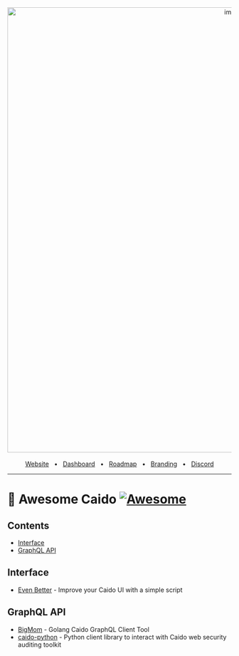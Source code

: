 <div align="center">
  <img width="1000" alt="image" src="https://user-images.githubusercontent.com/6225588/211916659-567751d1-0225-402b-9141-4145c18b0834.png">

  <br />
  <br />
  <a href="https://caido.io/">Website</a>
  <span>&nbsp;&nbsp;•&nbsp;&nbsp;</span>
  <a href="https://dashboard.caido.io/">Dashboard</a>
  <span>&nbsp;&nbsp;•&nbsp;&nbsp;</span>
  <a href="https://links.caido.io/roadmap">Roadmap</a>
  <span>&nbsp;&nbsp;•&nbsp;&nbsp;</span>
  <a href="https://github.com/caido/caido/tree/main/brand">Branding</a>
  <span>&nbsp;&nbsp;•&nbsp;&nbsp;</span>
  <a href="https://links.caido.io/www-discord" target="_blank">Discord</a>
  <br />
  <hr />
</div>

# 🔗 Awesome Caido [![Awesome](https://awesome.re/badge.svg)](https://awesome.re)

## Contents

- [Interface](#interface)
- [GraphQL API](#graphql_api)

## Interface

- [Even Better](https://github.com/bebiksior/EvenBetter) - Improve your Caido UI with a simple script

## GraphQL API

- [BigMom](https://github.com/Dyrandy/bigmom) - Golang Caido GraphQL Client Tool
- [caido-python](https://github.com/thiezn/caido-python) - Python client library to interact with Caido web security auditing toolkit
